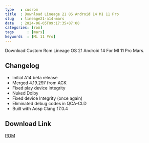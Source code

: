 ```yaml
---
type   : cusrom
title  : Download Lineage 21 OS Android 14 MI 11 Pro
slug   : lineage21-a14-mars
date   : 2024-06-05T09:17:35+07:00
categories: [rom]
tags      : [mars]
keywords  : [Mi 11 Pro]
---
```


Download Custom Rom Lineage OS 21 Android 14 For MI 11 Pro Mars.

## Changelog
- Initial A14 beta release
- Merged 4.19.297 from ACK
- Fixed play device integrity
- Nuked Dolby
- Fixed device Integrity (once again)
- Eliminated debug codes in QCA-CLD
- Built with Aosp Clang 17.0.4

## Download Link
[ROM](https://t.me/wahyu6070files/107?single)

